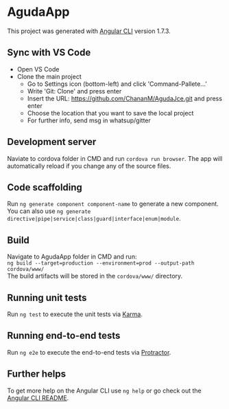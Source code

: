 # AgudaApp

This project was generated with [Angular CLI](https://github.com/angular/angular-cli) version 1.7.3.

## Sync with VS Code

- Open VS Code
- Clone the main project
    - Go to Settings icon (bottom-left) and click 'Command-Pallete...'
    - Write 'Git: Clone' and press enter
    - Insert the URL: https://github.com/ChananM/AgudaJce.git and press enter
    - Choose the location that you want to save the local project
    - For further info, send msg in whatsup/gitter

## Development server

Naviate to cordova folder in CMD and run `cordova run browser`. The app will automatically reload if you change any of the source files.

<!-- Run `ng serve` for a dev server. Navigate to `http://localhost:4200/`. The app will automatically reload if you change any of the source files. -->

## Code scaffolding

Run `ng generate component component-name` to generate a new component. You can also use `ng generate directive|pipe|service|class|guard|interface|enum|module`.

## Build

Navigate to AgudaApp folder in CMD and run:<br>
`ng build --target=production --environment=prod --output-path cordova/www/`<br>
The build artifacts will be stored in the `cordova/www/` directory.

<!-- Run `ng build` to build the project. The build artifacts will be stored in the `dist/` directory. Use the `-prod` flag for a production build. -->

## Running unit tests

Run `ng test` to execute the unit tests via [Karma](https://karma-runner.github.io).

## Running end-to-end tests

Run `ng e2e` to execute the end-to-end tests via [Protractor](http://www.protractortest.org/).

## Further helps

To get more help on the Angular CLI use `ng help` or go check out the [Angular CLI README](https://github.com/angular/angular-cli/blob/master/README.md).

